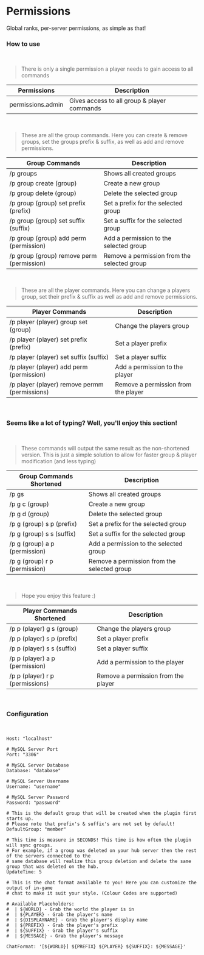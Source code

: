 # Permissions
Global ranks, per-server permissions, as simple as that!

### How to use
<br>

> There is only a single permission a player needs to gain access to all commands

|Permissions|Description|
|-----------|-----------|
|permissions.admin|Gives access to all group & player commands|

<br>

> These are all the group commands. Here you can create & remove groups, set the groups prefix & suffix, as well as add and remove permissions.

|Group Commands|Description|
|-------|-----------|
|/p groups|Shows all created groups|
|/p group create (group)|Create a new group|
|/p group delete (group)|Delete the selected group|
|/p group (group) set prefix (prefix)|Set a prefix for the selected group|
|/p group (group) set suffix (suffix)|Set a suffix for the selected group|
|/p group (group) add perm (permission)|Add a permission to the selected group|
|/p group (group) remove perm (permission)|Remove a permission from the selected group|

<br>

> These are all the player commands. Here you can change a players group, set their prefix & suffix as well as add and remove permissions.


|Player Commands|Description|
|---------------|-----------|
|/p player (player) group set (group)|Change the players group|
|/p player (player) set prefix (prefix)|Set a player prefix|
|/p player (player) set suffix (suffix)|Set a player suffix|
|/p player (player) add perm (permission)|Add a permission to the player|
|/p player (player) remove permm (permissions)|Remove a permission from the player|

<br>



### Seems like a lot of typing? Well, you'll enjoy this section!
<br>


> These commands will output the same result as the non-shortened version. This is just a simple solution to allow for faster group & player modification (and less typing)

|Group Commands Shortened|Description|
|-------|-----------|
|/p gs|Shows all created groups|
|/p g c (group)|Create a new group|
|/p g d (group)|Delete the selected group|
|/p g (group) s p (prefix)|Set a prefix for the selected group|
|/p g (group) s s (suffix)|Set a suffix for the selected group|
|/p g (group) a p (permission)|Add a permission to the selected group|
|/p g (group) r p (permission)|Remove a permission from the selected group|

<br>

> Hope you enjoy this feature :)

|Player Commands Shortened|Description|
|---------------|-----------|
|/p p (player) g s (group)|Change the players group|
|/p p (player) s p (prefix)|Set a player prefix|
|/p p (player) s s (suffix)|Set a player suffix|
|/p p (player) a p (permission)|Add a permission to the player|
|/p p (player) r p (permissions)|Remove a permission from the player|

<br>

### Configuration
<br>

```# MySQL Server Host
Host: "localhost"

# MySQL Server Port
Port: "3306"

# MySQL Server Database
Database: "database"

# MySQL Server Username
Username: "username"

# MySQL Server Password
Password: "password"

# This is the default group that will be created when the plugin first starts up.
# Please note that prefix's & suffix's are not set by default!
DefaultGroup: "member"

# This time is measure in SECONDS! This time is how often the plugin will sync groups.
# For example, if a group was deleted on your hub server then the rest of the servers connected to the
# same database will realize this group deletion and delete the same group that was deleted on the hub.
UpdateTime: 5

# This is the chat format available to you! Here you can customize the output of in-game
# chat to make it suit your style. (Colour Codes are supported)

# Available Placeholders:
#  | ${WORLD} - Grab the world the player is in
#  | ${PLAYER} - Grab the player's name
#  | ${DISPLAYNAME} - Grab the player's display name
#  | ${PREFIX} - Grab the player's prefix
#  | ${SUFFIX} - Grab the player's suffix
#  | ${MESSAGE} - Grab the player's message

ChatFormat: '[${WORLD}] ${PREFIX} ${PLAYER} ${SUFFIX}: ${MESSAGE}'


